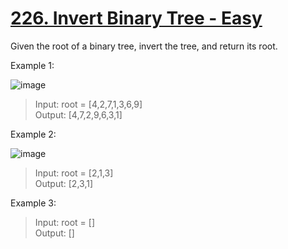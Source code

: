 # [226. Invert Binary Tree - Easy](https://leetcode.com/problems/invert-binary-tree/description/)

Given the root of a binary tree, invert the tree, and return its root.


Example 1:

![image](https://assets.leetcode.com/uploads/2021/03/14/invert1-tree.jpg)

> Input: root = [4,2,7,1,3,6,9]  
> Output: [4,7,2,9,6,3,1]  

Example 2:

![image](https://assets.leetcode.com/uploads/2021/03/14/invert2-tree.jpg)

> Input: root = [2,1,3]  
> Output: [2,3,1]  

Example 3:

> Input: root = []  
> Output: []